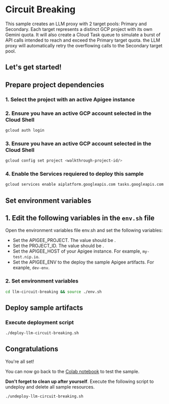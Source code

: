 # Circuit Breaking

This sample creates an LLM proxy with 2 target pools: Primary and Secondary. Each target represents a distinct GCP project with its own Gemini quota. It will also create a Cloud Task queue to simulate a burst of API calls intended to reach and exceed the Primary target quota. the LLM proxy will automatically retry the overflowing calls to the Secondary target pool.

Let's get started!
---

## Prepare project dependencies

### 1. Select the project with an active Apigee instance

<walkthrough-project-setup></walkthrough-project-setup>

### 2. Ensure you have an active GCP account selected in the Cloud Shell

```sh
gcloud auth login
```

### 3. Ensure you have an active GCP account selected in the Cloud Shell

```sh
gcloud config set project <walkthrough-project-id/>
```
### 4. Enable the Services requiered to deploy this sample

```sh
gcloud services enable aiplatform.googleapis.com tasks.googleapis.com  --project <walkthrough-project-id/>
```

## Set environment variables

## 1. Edit the following variables in the `env.sh` file

Open the environment variables file <walkthrough-editor-open-file filePath="llm-circuit-breaking/env.sh">env.sh</walkthrough-editor-open-file> and set the following variables:

* Set the <walkthrough-editor-select-regex filePath="llm-circuit-breaking/env.sh" regex="APIGEE_PROJECT_ID_TO_SET">APIGEE_PROJECT</walkthrough-editor-select-regex>. The value should be <walkthrough-project-id/>.
* Set the <walkthrough-editor-select-regex filePath="llm-circuit-breaking/env.sh" regex="PROJECT_ID_TO_SET">PROJECT_ID</walkthrough-editor-select-regex>. The value should be <walkthrough-project-id/>.
* Set the <walkthrough-editor-select-regex filePath="llm-circuit-breaking/env.sh" regex="APIGEE_HOST_TO_SET">APIGEE_HOST</walkthrough-editor-select-regex> of your Apigee instance. For example, `my-test.nip.io`.
* Set the <walkthrough-editor-select-regex filePath="llm-circuit-breaking/env.sh" regex="APIGEE_ENV_TO_SET">APIGEE_ENV</walkthrough-editor-select-regex> to the deploy the sample Apigee artifacts. For exanple, `dev-env`.

### 2. Set environment variables

```sh
cd llm-circuit-breaking && source ./env.sh
```

## Deploy sample artifacts

### Execute deployment script

```sh
./deploy-llm-circuit-breaking.sh
```

## Congratulations

<walkthrough-conclusion-trophy></walkthrough-conclusion-trophy>

You're all set!

You can now go back to the [Colab notebook](https://github.com/ra2085/apigee-samples/blob/main/llm-circuit-breaking/llm_circuit_breaking.ipynb) to test the sample.

**Don't forget to clean up after yourself**. Execute the following script to undeploy and delete all sample resources.
```sh
./undeploy-llm-circuit-breaking.sh
```